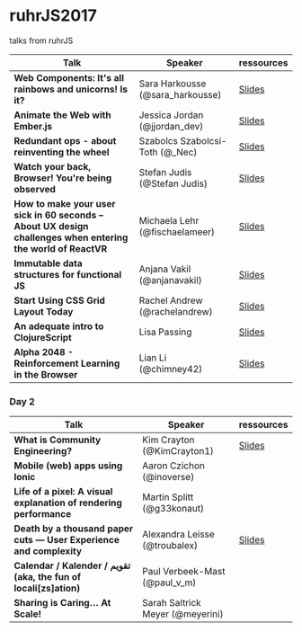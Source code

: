 # ruhrJS2017
talks from ruhrJS


| Talk       | Speaker           | ressources  |
| ------------- |-------------| -----|
| **Web Components: It's all rainbows and unicorns! Is it?** | Sara Harkousse (@sara_harkousse) | [Slides](http://slides.com/sara_harkousse/web-components-talk-ruhrjs-2017#/) |
| **Animate the Web with Ember.js** | Jessica Jordan (@jjordan_dev)	| [Slides](https://jessica-jordan.github.io/animate-the-web-with-emberjs/) |
| **Redundant ops - about reinventing the wheel** | Szabolcs Szabolcsi-Toth	(@_Nec) | [Slides](https://www.slideshare.net/SzabolcsTth2/redundant-devops) |
| **Watch your back, Browser! You're being observed** | Stefan Judis (@Stefan Judis) | [Slides](https://speakerdeck.com/stefanjudis/watch-your-back-browser-youre-being-observed) | 
| **How to make your user sick in 60 seconds – About UX design challenges when entering the world of ReactVR** | Michaela Lehr (@fischaelameer) | [Slides](https://www.slideshare.net/geildanke/how-to-make-your-users-sick-in-60-seconds-about-ux-design-webvr-and-react-vr/1) |
| **Immutable data structures for functional JS** | Anjana Vakil (@anjanavakil) | [Slides](https://speakerdeck.com/vakila/immutable-data-structures-for-functional-javascript) |
| **Start Using CSS Grid Layout Today** | Rachel Andrew (@rachelandrew)	| [Slides](https://rachelandrew.co.uk/speaking/event/ruhrjs-2017) |
| **An adequate intro to ClojureScript** | Lisa Passing | [Slides](https://lislis.de/talks/adequate-cljs) |
| **Alpha 2048 - Reinforcement Learning in the Browser** | Lian Li	(@chimney42) | [Slides](https://chimney42.github.io/#/) |

### Day 2
| Talk       | Speaker           | ressources  |
| ------------- |-------------| -----|
| **What is Community Engineering?** | Kim Crayton (@KimCrayton1) | [Slides](https://t.co/YhVyhkHvII) |
| **Mobile (web) apps using Ionic** | Aaron Czichon	(@inoverse) | <todo> | 
| **Life of a pixel: A visual explanation of rendering performance** | Martin Splitt	(@g33konaut) | <todo> |
| **Death by a thousand paper cuts — User Experience and complexity** | Alexandra Leisse	(@troubalex) | [Slides](http://slides.com/alexandraleisse/deck/fullscreen#/) |
| **Calendar / Kalender / تقويم (aka, the fun of locali[zs]ation)** | Paul Verbeek-Mast	(@paul_v_m) | <todo> |
| **Sharing is Caring… At Scale!** |  Sarah Saltrick Meyer	(@meyerini) | <todo> |
